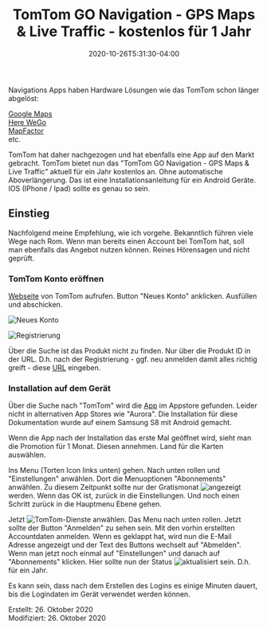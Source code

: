 ﻿---
title: "TomTom GO Navigation - GPS Maps & Live Traffic - kostenlos für 1 Jahr"
date: 2020-10-26T5:31:30-04:00
categories:
  - Praxis
tags:
  - 
  - 
---

Navigations Apps haben Hardware Lösungen wie das TomTom schon länger abgelöst:

[Google Maps](https://play.google.com/store/apps/details?id=com.google.android.apps.mapslite)  
[Here WeGo](https://play.google.com/store/apps/details?id=com.here.app.maps)  
[MapFactor](https://play.google.com/store/apps/details?id=com.mapfactor.navigator)  
etc.  

TomTom hat daher nachgezogen und hat ebenfalls eine App auf den Markt gebracht. TomTom bietet nun das "TomTom GO Navigation - GPS Maps & Live Traffic" aktuell für ein Jahr kostenlos an. Ohne automatische Aboverlängerung. Das ist eine Installationsanleitung für ein Android Geräte. IOS (IPhone / Ipad) sollte es genau so sein.


## Einstieg  

Nachfolgend meine Empfehlung, wie ich vorgehe. Bekanntlich führen viele Wege nach Rom. Wenn man bereits einen Account bei TomTom hat, soll man  ebenfalls das Angebot nutzen können. Reines Hörensagen und nicht geprüft.

### TomTom Konto eröffnen  

[Webseite](https://www.tomtom.com/uam/UI/Login?realm=uam&service=onetomtom&authlevel=1&goto=/uam/idpssoinit%3FmetaAlias%3D%2Fuam%2Fidp%26spEntityID%3Danchorage.prod.tomtom.com%26RelayState%3Dhttps%3A%2F%2Fwww.tomtom.com%2Fde_ch%2Faccount%2Fdetails.html)  von TomTom aufrufen. Button "Neues Konto" anklicken. Ausfüllen und abschicken.  

![Neues Konto](/image/30-5.png)  

![Registrierung](/image/30-6.png)  

Über die Suche ist das Produkt nicht zu finden. Nur über die Produkt ID in der URL. D.h. nach der Registrierung - ggf. neu anmelden damit alles richtig greift - diese [URL](https://www.tomtom.com/de_ch/account/order-details.html?orderId=410399370) eingeben.  

### Installation auf dem Gerät  

Über die Suche nach "TomTom" wird die [App](https://play.google.com/store/apps/details?id=com.tomtom.gplay.navapp&hl=ch) im Appstore gefunden. Leider nicht in alternativen App Stores wie "Aurora". Die Installation für diese Dokumentation wurde auf einem Samsung S8 mit Android gemacht. 

Wenn die App nach der Installation das erste Mal geöffnet wird, sieht man die Promotion für 1 Monat. Diesen annehmen. Land für die Karten auswählen.  

Ins Menu (Torten Icon links unten) gehen. Nach unten rollen und "Einstellungen" anwählen. Dort die Menuoptionen "Abonnements" anwählen. Zu diesem Zeitpunkt sollte nur der  Gratismonat ![angezeigt](/image/30-1.jpg) werden. Wenn das OK ist, zurück in die Einstellungen. Und noch einen Schritt zurück in die Hauptmenu Ebene gehen.  

Jetzt ![TomTom-Dienste](/image/30-2.jpg) anwählen. Das Menu nach unten rollen. Jetzt sollte der Button "Anmelden" zu sehen sein. Mit den vorhin erstellten Accountdaten anmelden. Wenn es geklappt hat, wird nun die E-Mail Adresse angezeigt und der Text des Buttons wechselt auf "Abmelden".  Wenn man jetzt noch einmal auf "Einstellungen" und danach auf "Abonnements" klicken. Hier sollte nun der Status ![aktualisiert](/image/30-1.jpg) sein. D.h. für ein Jahr.

Es kann sein, dass nach dem Erstellen des Logins es einige Minuten dauert, bis die Logindaten im Gerät verwendet werden können.




Erstellt:		26. Oktober 2020  
Modifiziert:	26. Oktober 2020
